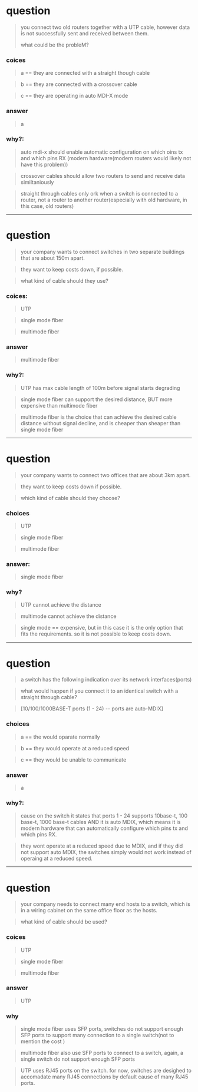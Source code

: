 # question

> you connect two old routers together with a UTP cable, however data is not successfully sent and received between them.
>
> what could be the probleM?


### coices

> a == they are connected with a straight though cable

> b == they are connected with a crossover cable

> c == they are operating in auto MDI-X mode


### answer
> a


### why?:
> auto mdi-x should enable automatic configuration on which oins tx and which pins RX (modern hardware(modern routers would likely not have this problem))

> crossover cables should allow two routers to send and receive data similtaniously 

> straight through cables only ork when a switch is connected to a router, not a router to another router(especially with old hardware, in this case, old routers)


___
# question

> your company wants to connect switches in two separate buildings that are about 150m apart.

> they want to keep costs down, if possible.

> what kind of cable should they use?


### coices:

> UTP

> single mode fiber

> multimode fiber

### answer
> multimode fiber


### why?:

> UTP has max cable length of 100m before signal starts degrading

> single mode fiber can support the desired distance, BUT more expensive than multimode fiber

> multimode fiber is the choice that can achieve the desired cable distance without signal decline, and is cheaper than sheaper than single mode fiber


___
# question
> your company wants to connect two offices that are about 3km apart.

> they want to keep costs down if possible.

> which kind of cable should they choose?

### choices
> UTP

> single mode fiber

> multimode fiber

### answer:
> single mode fiber

### why?
> UTP cannot achieve the distance

> multimode cannot achieve the distance

> single mode == expensive, but in this case it is the only option that fits the requirements. so it is not possible to keep costs down.


___
# question
> a switch has the following indication over its network interfaces(ports)

> what would happen if you connect it to an identical switch with a straight through cable?

> [10/100/1000BASE-T ports (1 - 24) -- ports are auto-MDIX]
### choices
> a == the would oparate normally

> b == they would operate at a reduced speed

> c == they would be unable to communicate

### answer
> a

### why?:
> cause on the switch it states that ports 1 - 24 supports 10base-t, 100 base-t, 1000 base-t cables AND it is auto MDIX, which means it is modern hardware that can automatically configure which pins tx and which pins RX.

> they wont operate at a reduced speed due to MDIX, and if they did not support auto MDIX, the switches simply would not work instead of operaing at a reduced speed.


___
# question
> your company needs to connect many end hosts to a switch, which is in a wiring cabinet on the same office floor as the hosts.

> what kind of cable should be used?

### coices
> UTP

> single mode fiber

> multimode fiber

### answer
> UTP

### why
> single mode fiber uses SFP ports, switches do not support enough SFP ports to support many connection to a single switch(not to mention the cost )

> multimode fiber also use SFP ports to connect to a switch, again, a single switch do not support enough SFP ports

> UTP uses RJ45 ports on the switch. for now, switches are desighed to accomadate many RJ45 connections by default cause of many RJ45 ports.
